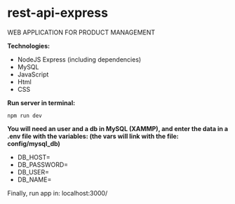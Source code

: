 # rest-api-express

WEB APPLICATION FOR PRODUCT MANAGEMENT  
  
**Technologies:**  
+ NodeJS Express (including dependencies)  
+ MySQL  
+ JavaScript  
+ Html  
+ CSS  

**Run server in terminal:**  
```
npm run dev
```

**You will need an user and a db in MySQL (XAMMP), and enter the data in a .env file with the variables: (the vars will link with the file: config/mysql_db)**  
+ DB_HOST=  
+ DB_PASSWORD=  
+ DB_USER=  
+ DB_NAME=  
  
Finally, run app in: localhost:3000/


